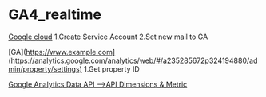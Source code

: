 # GA4_realtime
[Google cloud](https://console.cloud.google.com/apis/credentials?project=smartclick-main)
1.Create Service Account
2.Set new mail to GA 

[GA](https://www.example.com](https://analytics.google.com/analytics/web/#/a235285672p324194880/admin/property/settings)
1.Get property ID 


[Google Analytics Data API -->API Dimensions & Metric](https://developers.google.com/analytics/devguides/reporting/data/v1/api-schema)

